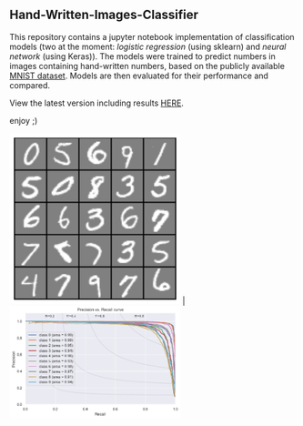 ## Hand-Written-Images-Classifier
This repository contains a jupyter notebook implementation of classification models (two at the moment: _logistic regression_ (using sklearn) and _neural network_ (using Keras)). 
The models were trained to predict numbers in images containing hand-written numbers, based on the publicly available [MNIST dataset](http://yann.lecun.com/exdb/mnist/). 
Models are then evaluated for their performance and compared. 

View the latest version including results [HERE](https://github.com/ErezWasserman/hand-written-images-classifier/blob/master/Evaluate%20classification%20methods%20for%20hand-written%20digits%20identifiers.ipynb).

enjoy ;)


<img src="https://github.com/ErezWasserman/hand-written-images-classifier/blob/master/imgs/rand_imgs.png" width="300"> | <img src="https://github.com/ErezWasserman/hand-written-images-classifier/blob/master/imgs/P-R_curve.png" width="300">

